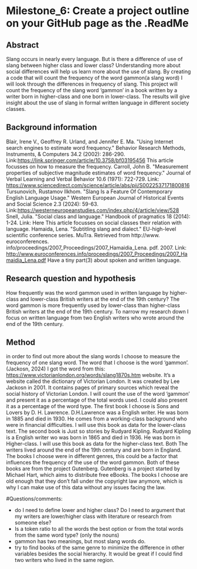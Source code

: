 # Milestone_6: Create a project outline on your GitHub page as the .ReadMe 

## Abstract 
Slang occurs in nearly every language. But is there a difference of use of slang between higher class and lower class? Understanding more about social differences will help us learn more about the use of slang. By creating a code that will count the frequency of the word gammon(a slang word) I will look through the differences in frequency of slang. 
This project will count the frequency of the slang word ‘gammon’ in a book written by a writer born in higher-class and one born in lower-class. The results will give insight about the use of slang in formal written language in different society classes. 

## Background information
Blair, Irene V., Geoffrey R. Urland, and Jennifer E. Ma. "Using Internet search engines to estimate word frequency." Behavior Research Methods, Instruments, & Computers 34.2 (2002): 286-290. Link:https://link.springer.com/article/10.3758/bf03195456 This article focusses on how to measure the frequency.
Carroll, John B. "Measurement properties of subjective magnitude estimates of word frequency." Journal of Verbal Learning and Verbal Behavior 10.6 (1971): 722-729.  Link: https://www.sciencedirect.com/science/article/abs/pii/S0022537171800816 
Tursunovich, Rustamov Ilkhom. "Slang Is a Feature Of Contemporary English Language Usage." Western European Journal of Historical Events and Social Science 2.3 (2024): 59-63. Link:https://westerneuropeanstudies.com/index.php/4/article/view/528 
Snell, Julia. "Social class and language." Handbook of pragmatics 18 (2014): 1-24. Link: Here This article focusses on social classes their relation with language. 
Hamaida, Lena. "Subtitling slang and dialect." EU-high-level scientific conference series. MuTra. Retrieved from http://www. euroconferences. info/proceedings/2007_Proceedings/2007_Hamaidia_Lena. pdf. 2007.  Link: http://www.euroconferences.info/proceedings/2007_Proceedings/2007_Hamaidia_Lena.pdf Have a tiny part(3) about spoken and written language. 

## Research question and hypothesis 
How frequently was the word gammon used in written language by higher-class and lower-class British writers at the end of the 19th century?
The word gammon is more frequently used by lower-class than higher-class British writers at the end of the 19th century.
To narrow my research down I focus on written language from two English writers who wrote around the end of the 19th century. 

## Method 
in order to find out more about the slang words I choose to measure the frequency of one slang word. The word that I choose is the word ‘gammon’. (Jackosn, 2024) I got the word from this: https://www.victorianlondon.org/words/slang1870s.htm website. It’s a website called the dictionary of Victorian London. It was created by Lee Jackosn in 2001. It contains pages of primary sources which reveal the social history of Victorian London. 
I will count the use of the word ‘gammon’ and present it as a percentage of the total words used. I could also present it as a percentage of the word type. 
The first book I choose is Sons and Lovers by D. H. Lawrence. D.H.Lawrence was a English writer. He was born in 1885 and died in 1930. He comes from a working-class background who were in financial difficulties. I will use this book as data for the lower-class text. 
The second book is Just so stories by Rudyard Kipling. Rudyard Kipling is a English writer wo was born in 1865 and died in 1936. He was born in Higher-class. I will use this book as data for the higher-class text. 
Both The writers lived around the end of the 19th century and are born in England. The books I choose were in different genres, this could be a factor that influences the frequency of the use of the word gammon. 
Both of these books are from the project Gutenberg. Gutenberg is a project started by Michael Hart, which aims to distribute free eBooks. The books I choose are old enough that they don’t fall under the copyright law anymore, which is why I can make use of this data without any issues facing the law. 

#Questions/comments: 
- do I need to define lower and higher class? Do I need to argument that my writers are lower/higher class with literature or research from someone else?
- Is a token ratio to all the words the best option or from the total words from the same word type? (only the nouns) 
- gammon has two meanings, but most slang words do. 
- try to find books of the same genre to minimize the difference in other variables besides the social hierarchy. It would be great if I could find two writers who lived in the same region. 
